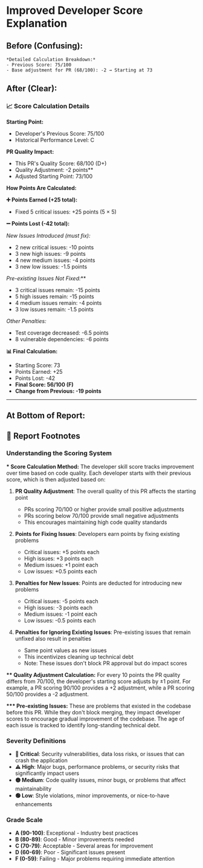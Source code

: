 # Improved Developer Score Explanation

## Before (Confusing):
```
*Detailed Calculation Breakdown:*
- Previous Score: 75/100
- Base adjustment for PR (68/100): -2 → Starting at 73
```

## After (Clear):

### 📈 Score Calculation Details

**Starting Point:**
- Developer's Previous Score: 75/100
- Historical Performance Level: C

**PR Quality Impact:**
- This PR's Quality Score: 68/100 (D+)
- Quality Adjustment: -2 points**
- Adjusted Starting Point: 73/100

**How Points Are Calculated:**

**➕ Points Earned (+25 total):**
- Fixed 5 critical issues: +25 points (5 × 5)

**➖ Points Lost (-42 total):**

*New Issues Introduced (must fix):*
- 2 new critical issues: -10 points
- 3 new high issues: -9 points
- 4 new medium issues: -4 points
- 3 new low issues: -1.5 points

*Pre-existing Issues Not Fixed:***
- 3 critical issues remain: -15 points
- 5 high issues remain: -15 points
- 4 medium issues remain: -4 points
- 3 low issues remain: -1.5 points

*Other Penalties:*
- Test coverage decreased: -6.5 points
- 8 vulnerable dependencies: -6 points

**📊 Final Calculation:**
- Starting Score: 73
- Points Earned: +25
- Points Lost: -42
- **Final Score: 56/100 (F)**
- **Change from Previous: -19 points**

---

## At Bottom of Report:

## 📄 Report Footnotes

### Understanding the Scoring System

**\* Score Calculation Method:**
The developer skill score tracks improvement over time based on code quality. Each developer starts with their previous score, which is then adjusted based on:

1. **PR Quality Adjustment**: The overall quality of this PR affects the starting point
   - PRs scoring 70/100 or higher provide small positive adjustments
   - PRs scoring below 70/100 provide small negative adjustments
   - This encourages maintaining high code quality standards

2. **Points for Fixing Issues**: Developers earn points by fixing existing problems
   - Critical issues: +5 points each
   - High issues: +3 points each
   - Medium issues: +1 point each
   - Low issues: +0.5 points each

3. **Penalties for New Issues**: Points are deducted for introducing new problems
   - Critical issues: -5 points each
   - High issues: -3 points each
   - Medium issues: -1 point each
   - Low issues: -0.5 points each

4. **Penalties for Ignoring Existing Issues**: Pre-existing issues that remain unfixed also result in penalties
   - Same point values as new issues
   - This incentivizes cleaning up technical debt
   - Note: These issues don't block PR approval but do impact scores

**\*\* Quality Adjustment Calculation:**
For every 10 points the PR quality differs from 70/100, the developer's starting score adjusts by ±1 point. For example, a PR scoring 90/100 provides a +2 adjustment, while a PR scoring 50/100 provides a -2 adjustment.

**\*\*\* Pre-existing Issues:**
These are problems that existed in the codebase before this PR. While they don't block merging, they impact developer scores to encourage gradual improvement of the codebase. The age of each issue is tracked to identify long-standing technical debt.

### Severity Definitions

- **🚨 Critical**: Security vulnerabilities, data loss risks, or issues that can crash the application
- **⚠️ High**: Major bugs, performance problems, or security risks that significantly impact users
- **🟡 Medium**: Code quality issues, minor bugs, or problems that affect maintainability
- **🟢 Low**: Style violations, minor improvements, or nice-to-have enhancements

### Grade Scale

- **A (90-100)**: Exceptional - Industry best practices
- **B (80-89)**: Good - Minor improvements needed
- **C (70-79)**: Acceptable - Several areas for improvement
- **D (60-69)**: Poor - Significant issues present
- **F (0-59)**: Failing - Major problems requiring immediate attention
